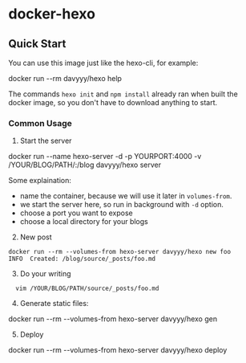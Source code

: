 # docker-hexo

## Quick Start

You can use this image just like the hexo-cli, for example:

  docker run --rm davyyy/hexo help

The commands `hexo init` and `npm install` already ran when built the docker image,
so you don't have to download anything to start.

### Common Usage

1. Start the server

  docker run --name hexo-server -d -p YOURPORT:4000 -v /YOUR/BLOG/PATH/:/blog  davyyy/hexo server

Some explaination:

- name the container, because we will use it later in `volumes-from`.
- we start the server here, so run in background with `-d` option.
- choose a port you want to expose
- choose a local directory for your blogs

2. New post

```
docker run --rm --volumes-from hexo-server davyyy/hexo new foo
INFO  Created: /blog/source/_posts/foo.md
```

3. Do your writing

```
  vim /YOUR/BLOG/PATH/source/_posts/foo.md
```

4. Generate static files:

  docker run --rm --volumes-from hexo-server davyyy/hexo gen

5. Deploy

  docker run --rm --volumes-from hexo-server davyyy/hexo deploy
